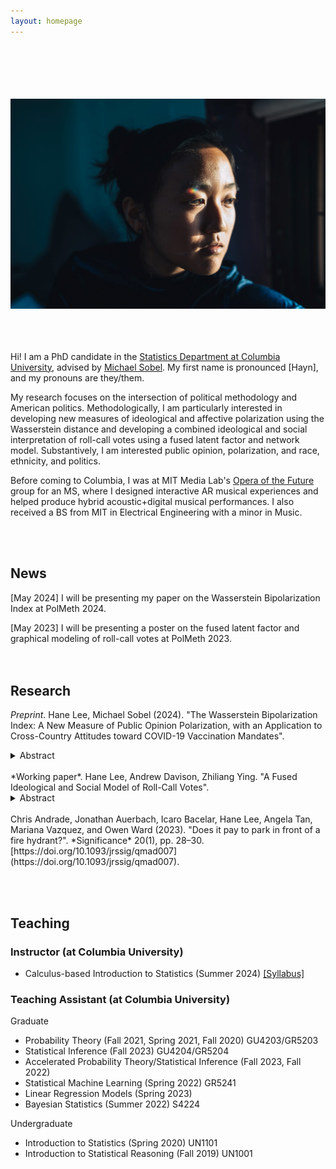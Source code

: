 ```yaml
---
layout: homepage
---
```

 <br> <br> <br>  <br>  <br>
![prof_pic](prof_pic.jpg)  
<br><br> <br> 

Hi! I am a PhD candidate in the [Statistics Department at Columbia University](https://stat.columbia.edu/), advised by [Michael Sobel](https://scholar.google.com/citations?user=cuKCFmcAAAAJ&hl=en). My first name is pronounced [Hayn], and my pronouns are they/them.

My research focuses on the intersection of political methodology and American politics. Methodologically, I am particularly interested in developing new measures of ideological and affective polarization using the Wasserstein distance and developing a combined ideological and social interpretation of roll-call votes using a fused latent factor and network model. Substantively, I am interested public opinion, polarization, and race, ethnicity, and politics.

Before coming to Columbia, I was at MIT Media Lab's [Opera of the Future](https://www.media.mit.edu/groups/opera-of-the-future/overview/) group for an MS, where I designed interactive AR musical experiences and helped produce hybrid acoustic+digital musical performances. I also received a BS from MIT in Electrical Engineering with a minor in Music.

 <br>  <br>

## News

[May 2024] I will be presenting my paper on the Wasserstein Bipolarization Index at PolMeth 2024.

[May 2023] I will be presenting a poster on the fused latent factor and graphical modeling of roll-call votes at PolMeth 2023.
 <br> <br> <br>


## Research
 *Preprint*. Hane Lee, Michael Sobel (2024). "The Wasserstein Bipolarization Index: A New Measure of Public Opinion Polarization, with an Application to Cross-Country Attitudes toward COVID-19 Vaccination Mandates".
<details>
  <summary>Abstract</summary>
  Although the topic of opinion polarization receives much attention from the media, public opinion researchers and political scientists, the phenomenon itself has not been adequately characterized in either the lay or academic literature.  To study opinion polarization among the public, researchers compare the distributions of respondents to survey questions or track the distribution of responses to a question over time using ad-hoc methods and measures such as visual comparisons, variances, and bimodality coefficients. To remedy this situation, we build on the axiomatic approach in the economics literature on income bipolarization, specifying key properties a measure of bipolarization should satisfy: in particular, it should increase as the distribution spreads away from a center toward the poles and/or as clustering below or above this center increases.  We then show that measures of bipolarization used in public opinion research fail to satisfy one or more of these axioms. Next, we propose a p-Wasserstein polarization index that satisfies the axioms we set forth. Our index measures the dissimilarity between an observed distribution and a distribution with all the mass clustered on the lower and upper endpoints of the scale. We use our index to examine bipolarization in attitudes toward governmental COVID-19 vaccine mandates across 11 countries, finding the U.S and U.K are most polarized, China, France and India the least polarized, while the others (Brazil, Australia, Columbia, Canada, Italy, Spain) occupy an intermediate position.
</details>
<br>
 *Working paper*. Hane Lee, Andrew Davison, Zhiliang Ying. "A Fused Ideological and Social Model of Roll-Call Votes".
 <details>
  <summary>Abstract</summary>
  Coming soon!
</details>


<br>
Chris Andrade, Jonathan Auerbach, Icaro Bacelar, Hane Lee, Angela Tan, Mariana Vazquez, and Owen Ward (2023). "Does it pay to park in front of a fire hydrant?". *Significance* 20(1), pp. 28–30. [https://doi.org/10.1093/jrssig/qmad007](https://doi.org/10.1093/jrssig/qmad007).

<br> <br>

## Teaching
### Instructor (at Columbia University)
- Calculus-based Introduction to Statistics (Summer 2024) [[Syllabus]](assets/files/S1201_syllabus.pdf)

### Teaching Assistant (at Columbia University)

Graduate

- Probability Theory (Fall 2021, Spring 2021, Fall 2020) GU4203/GR5203
- Statistical Inference (Fall 2023) GU4204/GR5204
- Accelerated Probability Theory/Statistical Inference (Fall 2023, Fall 2022)
- Statistical Machine Learning (Spring 2022) GR5241
- Linear Regression Models (Spring 2023)
- Bayesian Statistics (Summer 2022) S4224

Undergraduate

- Introduction to Statistics (Spring 2020) UN1101
- Introduction to Statistical Reasoning (Fall 2019) UN1001

<!-- {% include_relative _includes/publications.md %} -->

<!-- {% include_relative _includes/services.md %} -->
